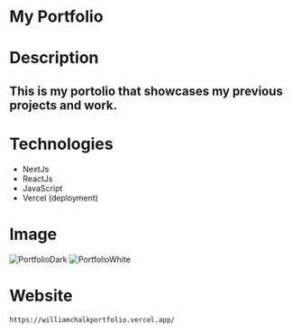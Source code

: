 # My Portfolio

# Description
## This is my portolio that showcases my previous projects and work.

# Technologies
- NextJs
- ReactJs
- JavaScript
- Vercel (deployment)

# Image
![PortfolioDark](https://user-images.githubusercontent.com/108630160/218342674-4bbea78b-b913-4c34-bb19-8119149a6bd6.JPG)
![PortfolioWhite](https://user-images.githubusercontent.com/108630160/218342685-c3f3e60d-263b-4853-8ffb-8f93d46f1ab9.JPG)

# Website
```
https://williamchalkportfolio.vercel.app/
```

